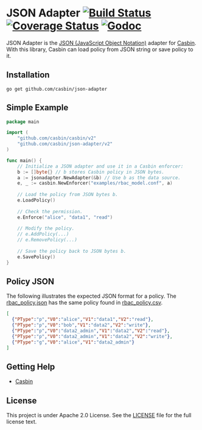 JSON Adapter [![Build Status](https://travis-ci.org/casbin/json-adapter.svg?branch=master)](https://travis-ci.org/casbin/json-adapter) [![Coverage Status](https://coveralls.io/repos/github/casbin/json-adapter/badge.svg?branch=master)](https://coveralls.io/github/casbin/json-adapter?branch=master) [![Godoc](https://godoc.org/github.com/casbin/json-adapter?status.svg)](https://godoc.org/github.com/casbin/json-adapter)
====

JSON Adapter is the [JSON (JavaScript Object Notation)](https://www.json.org/) adapter for [Casbin](https://github.com/casbin/casbin). With this library, Casbin can load policy from JSON string or save policy to it.

## Installation

    go get github.com/casbin/json-adapter

## Simple Example

```go
package main

import (
	"github.com/casbin/casbin/v2"
	"github.com/casbin/json-adapter/v2"
)

func main() {
	// Initialize a JSON adapter and use it in a Casbin enforcer:
	b := []byte{} // b stores Casbin policy in JSON bytes.
	a := jsonadapter.NewAdapter(&b) // Use b as the data source. 
	e, _ := casbin.NewEnforcer("examples/rbac_model.conf", a)
	
	// Load the policy from JSON bytes b.
	e.LoadPolicy()
	
	// Check the permission.
	e.Enforce("alice", "data1", "read")
	
	// Modify the policy.
	// e.AddPolicy(...)
	// e.RemovePolicy(...)
	
	// Save the policy back to JSON bytes b.
	e.SavePolicy()
}
```

## Policy JSON

The following illustrates the expected JSON format for a policy.  The [rbac_policy.json](examples/rbac_policy.json) has the same policy found in [rbac_policy.csv](examples/rbac_policy.csv).

```json
[
  {"PType":"p","V0":"alice","V1":"data1","V2":"read"},
  {"PType":"p","V0":"bob","V1":"data2","V2":"write"},
  {"PType":"p","V0":"data2_admin","V1":"data2","V2":"read"},
  {"PType":"p","V0":"data2_admin","V1":"data2","V2":"write"},
  {"PType":"g","V0":"alice","V1":"data2_admin"}
]
```

## Getting Help

- [Casbin](https://github.com/casbin/casbin)

## License

This project is under Apache 2.0 License. See the [LICENSE](LICENSE) file for the full license text.
